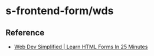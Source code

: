# s-frontend-form/wds

## Reference

- [Web Dev Simplified | Learn HTML Forms In 25 Minutes](https://www.youtube.com/watch?v=fNcJuPIZ2WE)